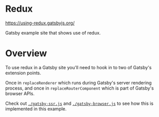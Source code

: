 # Redux

https://using-redux.gatsbyjs.org/

Gatsby example site that shows use of redux.

# Overview

To use redux in a Gatsby site you'll need to hook in to two of Gatsby's
extension points.

Once in `replaceRenderer` which runs during Gatsby's server rendering process,
and once in `replaceRouterComponent` which is part of Gatsby's browser APIs.

Check out [`./gatsby-ssr.js`](./gatsby-ssr.js) and
[`./gatsby-browser.js`](./gatsby-browser.js) to see how this is implemented in
this example.
